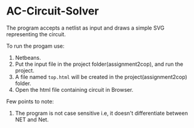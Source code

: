 # AC-Circuit-Solver

The program accepts a netlist as input and draws a simple SVG representing the circuit.

To run the progam use:
1. Netbeans.
2. Put the input file in the project folder(assignment2cop), and run the project.
2. A file named `top.html` will be created in the project(assignment2cop) folder.
3. Open the html file containing circuit in Browser.

Few points to note:
1. The program is not case sensitive i.e, it doesn't differentiate between NET and Net.

